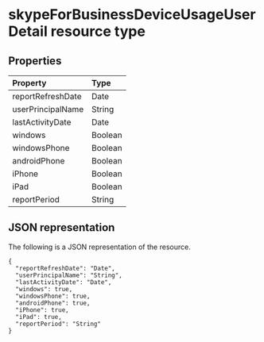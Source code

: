 # skypeForBusinessDeviceUsageUserDetail resource type

## Properties

| Property          | Type    |
| :---------------- | :------ |
| reportRefreshDate | Date    |
| userPrincipalName | String  |
| lastActivityDate  | Date    |
| windows           | Boolean |
| windowsPhone      | Boolean |
| androidPhone      | Boolean |
| iPhone            | Boolean |
| iPad              | Boolean |
| reportPeriod      | String  |

## JSON representation

The following is a JSON representation of the resource.

<!-- {
  "blockType": "resource",
  "@odata.type": "microsoft.graph.skypeForBusinessDeviceUsageUserDetail"
} -->

```http
{
  "reportRefreshDate": "Date", 
  "userPrincipalName": "String", 
  "lastActivityDate": "Date", 
  "windows": true, 
  "windowsPhone": true, 
  "androidPhone": true, 
  "iPhone": true, 
  "iPad": true, 
  "reportPeriod": "String"
}
```
